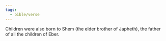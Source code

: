 ```yaml
---
tags:
  - bible/verse
---
```

Children were also born to Shem (the elder brother of Japheth), the father of all the children of Eber.